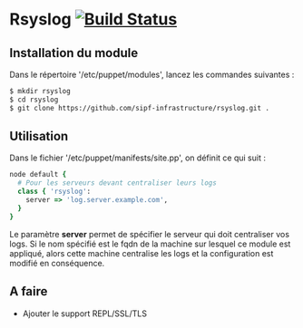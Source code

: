 # Rsyslog [![Build Status](https://travis-ci.org/sipf-infrastructure/rsyslog.png?branch=master)](https://travis-ci.org/sipf-infrastructure/rsyslog)

## Installation du module

Dans le répertoire '/etc/puppet/modules', lancez les commandes suivantes :
```bash
$ mkdir rsyslog
$ cd rsyslog
$ git clone https://github.com/sipf-infrastructure/rsyslog.git .
```

## Utilisation

Dans le fichier '/etc/puppet/manifests/site.pp', on définit ce qui suit :
```ruby
node default {
  # Pour les serveurs devant centraliser leurs logs
  class { 'rsyslog':
    server => 'log.server.example.com',
  }
}
```
Le paramètre **server** permet de spécifier le serveur qui doit centraliser vos logs. Si le nom spécifié est le fqdn de la machine sur lesquel ce module est appliqué, alors cette machine centralise les logs et la configuration est modifié en conséquence.

## A faire

- Ajouter le support REPL/SSL/TLS
